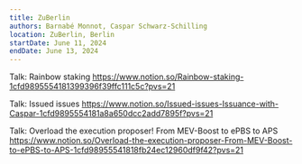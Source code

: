 ```yaml
---
title: ZuBerlin
authors: Barnabé Monnot, Caspar Schwarz-Schilling
location: ZuBerlin, Berlin
startDate: June 11, 2024
endDate: June 13, 2024
---
```


Talk: Rainbow staking <https://www.notion.so/Rainbow-staking-1cfd9895554181399396f39ffc111c5c?pvs=21>

Talk: Issued issues <https://www.notion.so/Issued-issues-Issuance-with-Caspar-1cfd9895554181a8a650dcc2add7895f?pvs=21>

Talk: Overload the execution proposer! From MEV-Boost to ePBS to APS <https://www.notion.so/Overload-the-execution-proposer-From-MEV-Boost-to-ePBS-to-APS-1cfd98955541818fb24ec12960df9f42?pvs=21>